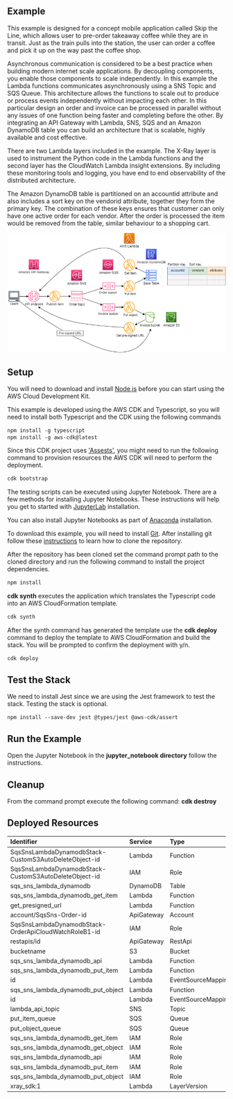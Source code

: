 ## Example
This example is designed for a concept mobile application called Skip the Line, which allows user to pre-order takeaway coffee while they are in transit. Just as the train pulls into the station, the user can order a coffee and pick it up on the way past the coffee shop.

Asynchronous communication is considered to be a best practice when building modern internet scale applications. By decoupling components, you enable those components to scale independently. In this example the Lambda functions communicates asynchronously using a SNS Topic and SQS Queue. This architecture allows the functions to scale out to produce or process events independently without impacting each other. In this particular design an order and invoice can be processed in parallel without any issues of one function being faster and completing before the other. By integrating an API Gateway with Lambda, SNS, SQS and an Amazon DynamoDB table you can build an architecture that is scalable, highly available and cost effective. 

There are two Lambda layers included in the example. The X-Ray layer is used to instrument the Python code in the Lambda functions and the second layer has the CloudWatch Lambda insight extensions. By including these monitoring tools and logging, you have end to end observability of the distributed architecture.

The Amazon DynamoDB table is partitioned on an accountid attribute and also includes a sort key on the vendorid attribute, together they form the primary key. The combination of these keys ensures that customer can only have one active order for each vendor. After the order is processed the item would be removed from the table, similar behaviour to a shopping cart.


![architecture](./images/architecture_1.png "Architecture")

## Setup

You will need to download and install [Node.js](https://nodejs.org/en/download/) before you can start using the AWS Cloud Development Kit.

This example is developed using the AWS CDK and Typescript, so you will need to install both Typescript and the CDK using the following commands
```
npm install -g typescript
npm install -g aws-cdk@latest
```
Since this CDK project uses ['Assests'](https://docs.aws.amazon.com/cdk/latest/guide/assets.html), you might need to run the following command to provision resources the AWS CDK will need to perform the deployment.

```bash 
cdk bootstrap
```

The testing scripts can be executed using Jupyter Notebook. There are a few methods for installing Jupyter Notebooks. These instructions will help you get to started with [JupyterLab](https://jupyter.org/install) installation. 

You can also install Jupyter Notebooks as part of [Anaconda](https://docs.anaconda.com/anaconda/install/index.html) installation.

To download this example, you will need to install [Git](https://github.com/git-guides/install-git). After installing git follow these [instructions](https://github.com/git-guides/git-clone) to learn how to clone the repository.

After the repository has been cloned set the command prompt path to the cloned directory and run the following command to install the project dependencies.

```bash
npm install
```

**cdk synth** executes the application which translates the Typescript code into an AWS CloudFormation template.

```bash
cdk synth
```

After the synth command has generated the template use the  **cdk deploy** command to deploy the template to AWS CloudFormation and build the stack. You will be prompted to confirm the deployment with y/n.

```bash
cdk deploy
```
## Test the Stack
We need to install Jest since we are using the Jest framework to test the stack. Testing the stack is optional.
```
npm install --save-dev jest @types/jest @aws-cdk/assert
```

## Run the Example
Open the Jupyter Notebook in the **jupyter_notebook directory** follow the instructions.

## Cleanup
From the command prompt execute the following command: **cdk destroy**

## Deployed Resources
|	Identifier	|	Service	|	Type	|
|	:---	|	:---	|	:---	|
|	SqsSnsLambdaDynamodbStack-CustomS3AutoDeleteObject-id	|	Lambda	|	Function	|
|	SqsSnsLambdaDynamodbStack-CustomS3AutoDeleteObject-id	|	IAM	|	Role	|
|	sqs_sns_lambda_dynamodb	|	DynamoDB	|	Table	|
|	sqs_sns_lambda_dynamodb_get_item	|	Lambda	|	Function	|
|	get_presigned_url	|	Lambda	|	Function	|
|	account/SqsSns-Order-id	|	ApiGateway	|	Account	|
|	SqsSnsLambdaDynamodbStack-OrderApiCloudWatchRoleB1-id	|	IAM	|	Role	|
|	restapis/id	|	ApiGateway	|	RestApi	|
|	bucketname	|	S3	|	Bucket	|
|	sqs_sns_lambda_dynamodb_api	|	Lambda	|	Function	|
|	sqs_sns_lambda_dynamodb_put_item	|	Lambda	|	Function	|
|	id	|	Lambda	|	EventSourceMapping	|
|	sqs_sns_lambda_dynamodb_put_object	|	Lambda	|	Function	|
|	id	|	Lambda	|	EventSourceMapping	|
|	lambda_api_topic	|	SNS	|	Topic	|
|	put_item_queue	|	SQS	|	Queue	|
|	put_object_queue	|	SQS	|	Queue	|
|	sqs_sns_lambda_dynamodb_get_item	|	IAM	|	Role	|
|	sqs_sns_lambda_dynamodb_get_object	|	IAM	|	Role	|
|	sqs_sns_lambda_dynamodb_api	|	IAM	|	Role	|
|	sqs_sns_lambda_dynamodb_put_item	|	IAM	|	Role	|
|	sqs_sns_lambda_dynamodb_put_object	|	IAM	|	Role	|
|	xray_sdk:1	|	Lambda	|	LayerVersion	|
